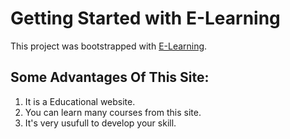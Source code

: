 # Getting Started with E-Learning

This project was bootstrapped with [E-Learning](https://infallible-albattani-e9690f.netlify.app).

## Some Advantages Of This Site:

1. It is a Educational website.
2. You can learn many courses from this site.
3. It's very usufull to develop your skill.

